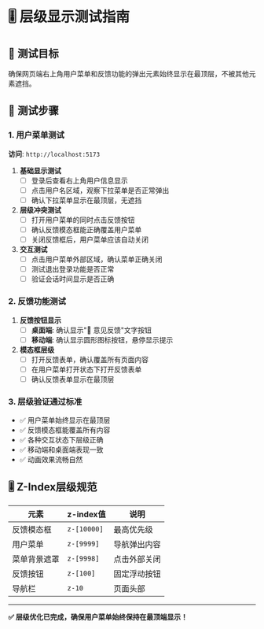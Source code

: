 # 🎚️ 层级显示测试指南

## 🎯 测试目标

确保网页端右上角用户菜单和反馈功能的弹出元素始终显示在最顶层，不被其他元素遮挡。

## 🧪 测试步骤

### 1. 用户菜单测试
**访问**: `http://localhost:5173`

1. **基础显示测试**
   - [ ] 登录后查看右上角用户信息显示
   - [ ] 点击用户名区域，观察下拉菜单是否正常弹出
   - [ ] 确认下拉菜单显示在最顶层，无遮挡

2. **层级冲突测试**
   - [ ] 打开用户菜单的同时点击反馈按钮
   - [ ] 确认反馈模态框能正确覆盖用户菜单
   - [ ] 关闭反馈框后，用户菜单应该自动关闭

3. **交互测试**
   - [ ] 点击用户菜单外部区域，确认菜单正确关闭
   - [ ] 测试退出登录功能是否正常
   - [ ] 验证会话时间显示是否正确

### 2. 反馈功能测试

1. **反馈按钮显示**
   - [ ] **桌面端**: 确认显示"💬 意见反馈"文字按钮
   - [ ] **移动端**: 确认显示圆形图标按钮，悬停显示提示

2. **模态框层级**
   - [ ] 打开反馈表单，确认覆盖所有页面内容
   - [ ] 在用户菜单打开状态下打开反馈表单
   - [ ] 确认反馈表单显示在最顶层

### 3. 层级验证通过标准

- ✅ 用户菜单始终显示在最顶层
- ✅ 反馈模态框能覆盖所有内容  
- ✅ 各种交互状态下层级正确
- ✅ 移动端和桌面端表现一致
- ✅ 动画效果流畅自然

## 🎚️ Z-Index层级规范

| 元素 | z-index值 | 说明 |
|------|----------|------|
| 反馈模态框 | `z-[10000]` | 最高优先级 |
| 用户菜单 | `z-[9999]` | 导航弹出内容 |
| 菜单背景遮罩 | `z-[9998]` | 点击外部关闭 |
| 反馈按钮 | `z-[100]` | 固定浮动按钮 |
| 导航栏 | `z-10` | 页面头部 |

---

**✅ 层级优化已完成，确保用户菜单始终保持在最顶端显示！** 